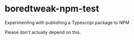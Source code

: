 # boredtweak-npm-test

Experimenting with publishing a Typescript package to NPM

Please don't actually depend on this.

